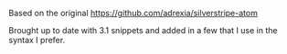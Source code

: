 Based on the original https://github.com/adrexia/silverstripe-atom

Brought up to date with 3.1 snippets and added in a few that I use in the syntax I prefer.

